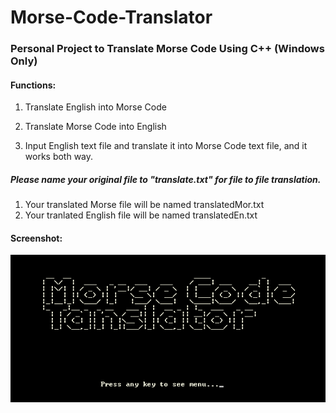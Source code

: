 # Morse-Code-Translator
### Personal Project to Translate Morse Code Using C++ (Windows Only)

#### Functions: 

1. Translate English into Morse Code

2. Translate Morse Code into English

3. Input English text file and translate it into Morse Code text file, and it works both way.

##### Please name your original file to "translate.txt" for file to file translation. 
1. Your translated Morse file will be named translatedMor.txt
2. Your tranlated English file will be named translatedEn.txt

#### Screenshot:
![Home Page](/screenshot/Home.png?raw=true "Optional Title")
